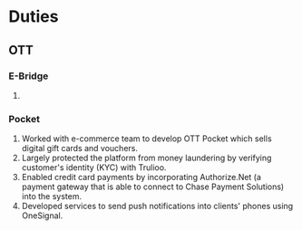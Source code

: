 # Duties

## OTT

### E-Bridge
1. 

### Pocket

1. Worked with e-commerce team to develop OTT Pocket which sells digital gift cards and vouchers.
2. Largely protected the platform from money laundering by verifying customer's identity (KYC) with Trulioo.
3. Enabled credit card payments by incorporating Authorize.Net (a payment gateway that is able to connect to Chase Payment Solutions) into the system.
4. Developed services to send push notifications into clients' phones using OneSignal.